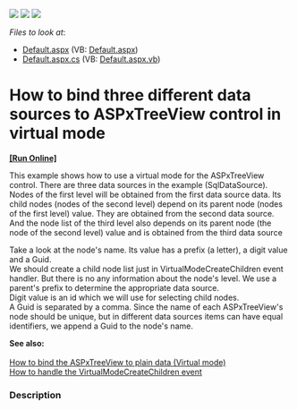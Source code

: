<!-- default badges list -->
![](https://img.shields.io/endpoint?url=https://codecentral.devexpress.com/api/v1/VersionRange/128563761/10.2.5%2B)
[![](https://img.shields.io/badge/Open_in_DevExpress_Support_Center-FF7200?style=flat-square&logo=DevExpress&logoColor=white)](https://supportcenter.devexpress.com/ticket/details/E2956)
[![](https://img.shields.io/badge/📖_How_to_use_DevExpress_Examples-e9f6fc?style=flat-square)](https://docs.devexpress.com/GeneralInformation/403183)
<!-- default badges end -->
<!-- default file list -->
*Files to look at*:

* [Default.aspx](./CS/WebSite/Default.aspx) (VB: [Default.aspx](./VB/WebSite/Default.aspx))
* [Default.aspx.cs](./CS/WebSite/Default.aspx.cs) (VB: [Default.aspx.vb](./VB/WebSite/Default.aspx.vb))
<!-- default file list end -->
# How to bind three different data sources to ASPxTreeView control in virtual mode
<!-- run online -->
**[[Run Online]](https://codecentral.devexpress.com/e2956/)**
<!-- run online end -->


<p>This example shows how to use a virtual mode for the ASPxTreeView control. There are three data sources in the example (SqlDataSource). Nodes of the first level will be obtained from the first data source data. Its child nodes (nodes of the second level) depend on its parent node (nodes of the first level) value. They are obtained from the second data source. And the node list of the third level also depends on its parent node (the node of the second level) value and is obtained from the third data source</p><p>Take a look at the node's name. Its value has a prefix (a letter), a digit value and a Guid.  <br />
We should create a child node list just in VirtualModeCreateChildren event handler. But there is no any information about the node's level. We use a parent's prefix to determine the appropriate data source.   <br />
Digit value is an id which we will use for selecting child nodes. <br />
A Guid is separated by a comma. Since the name of each ASPxTreeView's node should be unique, but in different data sources items can have equal identifiers, we append a Guid to the node's name.</p><p><strong>See also:</strong><strong><br />
</strong><strong><br />
</strong><a href="https://www.devexpress.com/Support/Center/p/E2872">How to bind the ASPxTreeView to plain data (Virtual mode)</a><br />
<a href="https://www.devexpress.com/Support/Center/p/E2538">How to handle the VirtualModeCreateChildren event</a></p>


<h3>Description</h3>

<p><br />
</p>

<br/>


